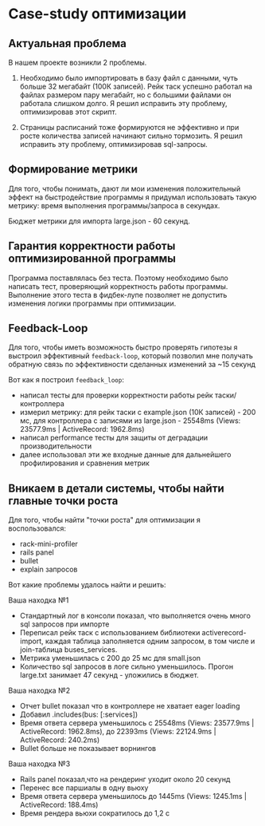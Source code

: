 # Case-study оптимизации

## Актуальная проблема
В нашем проекте возникли 2 проблемы.
1) Необходимо было импортировать в базу файл с данными, чуть больше 32 мегабайт (100К записей).
   Рейк таск успешно работал на файлах размером пару мегабайт, но c большими файлами он работала слишком долго.
   Я решил исправить эту проблему, оптимизировав этот скрипт.

2) Страницы расписаний тоже формируются не эффективно и при росте количества записей начинают сильно тормозить.
   Я решил исправить эту проблему, оптимизировав sql-запросы.
   
## Формирование метрики
Для того, чтобы понимать, дают ли мои изменения положительный эффект на быстродействие программы я придумал использовать такую метрику:
время выполнения программы/запроса в секундах.

Бюджет метрики для импорта large.json - 60 секунд.

## Гарантия корректности работы оптимизированной программы
Программа поставлялась без теста. Поэтому необходимо было написать тест, проверяющий корректность работы программы.
Выполнение этого теста в фидбек-лупе позволяет не допустить изменения логики программы при оптимизации.

## Feedback-Loop
Для того, чтобы иметь возможность быстро проверять гипотезы я выстроил эффективный `feedback-loop`,
который позволил мне получать обратную связь по эффективности сделанных изменений за ~15 секунд

Вот как я построил `feedback_loop`:
- написал тесты для проверки корректности работы рейк таски/контроллера
- измерил метрику: для рейк таски с example.json (10К записей) - 200 мс,
  для контроллера с записями из large.json - 25548ms (Views: 23577.9ms | ActiveRecord: 1962.8ms)
- написал performance тесты для защиты от деградации производительности
- далее использовал эти же входные данные для дальнейшего профилирования и сравнения метрик

## Вникаем в детали системы, чтобы найти главные точки роста
Для того, чтобы найти "точки роста" для оптимизации я воспользовался:
- rack-mini-profiler
- rails panel
- bullet
- explain запросов

Вот какие проблемы удалось найти и решить:

Ваша находка №1
- Стандартный лог в консоли показал, что выполняется очень много sql запросов при импорте
- Переписал рейк таск с использованием библиотеки activerecord-import, каждая таблица заполняется одним запросом,
  в том числе и join-таблица buses_services.
- Метрика уменьшилась с 200 до 25 мс для small.json
- Количество sql запросов в логе сильно уменьшилось. Прогон large.txt занимает 47 секунд - уложились в бюджет.

Ваша находка №2
- Отчет bullet показал что в контроллере не хватает eager loading
- Добавил .includes(bus: [:services])
- Время ответа сервера уменьшилось с 25548ms (Views: 23577.9ms | ActiveRecord: 1962.8ms),
  до 22393ms (Views: 22124.9ms | ActiveRecord: 240.2ms)
- Bullet больше не показывает ворнингов

Ваша находка №3
- Rails panel показал,что на рендеринг уходит около 20 секунд
- Перенес все паршиалы в одну вьюху
- Время ответа сервера уменьшилось до 1445ms (Views: 1245.1ms | ActiveRecord: 188.4ms)
- Время рендера вьюхи сократилось до 1,2 с

